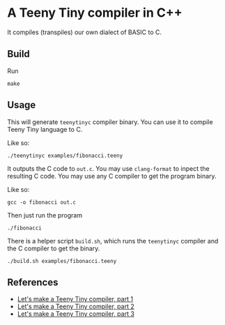 # A Teeny Tiny compiler in C++

It compiles (transpiles) our own dialect of BASIC to C.

## Build

Run

```shell
make
```

## Usage

This will generate `teenytinyc` compiler binary.
You can use it to compile Teeny Tiny language to C.

Like so:

```
./teenytinyc examples/fibonacci.teeny
```

It outputs the C code to `out.c`.
You may use `clang-format` to inpect the resulting C code.
You may use any C compiler to get the program binary.

Like so:

```shell
gcc -o fibonacci out.c
```

Then just run the program

```shell
./fibonacci
```

There is a helper script `build.sh`, which runs the `teenytinyc`
compiler and the C compiler to get the binary.

```shell
./build.sh examples/fibonacci.teeny
```

## References

- [Let's make a Teeny Tiny compiler, part 1](https://austinhenley.com/blog/teenytinycompiler1.html)
- [Let's make a Teeny Tiny compiler, part 2](https://austinhenley.com/blog/teenytinycompiler2.html)
- [Let's make a Teeny Tiny compiler, part 3](https://austinhenley.com/blog/teenytinycompiler3.html)
